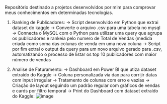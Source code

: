 Repositório destinado a projetos desenvolvidos por mim para comprovar meus conhecimentos em determinadas tecnologias.

1. Ranking de Publicadores:
-> Script desenvolvido em Python que extrai dataset do kaggle
-> Converte o arquivo .csv para uma tabela no mysql
-> Connecta o MySQL com o Python para utilizar uma query que agrupa os publicadores e rankeia pelo numero de Total de Vendas (medida criada como soma das colunas de venda em uma nova coluna
-> Script por fim extrai o output da query para um novo arquivo gerado para .csv, automatizando o processo de listar os top 10 publicadores com maior número de vendas   

2. Analise de Faturamento:
-> Dashboard em Power BI que utiza dataset extraído do Kaggle
-> Coluna personalizada via dax para corrijir datas com input irregular
-> Tratamento de colunas com erro e vazias
-> Criação de layout seguindo um padrão regular com gráficos de vendas e cards por filtro temporal
-> Print do Dashboard com dataset extraído do Kaggle:
   ![image](https://github.com/user-attachments/assets/48b2ee7a-6ff6-4e4d-b474-4ccdc413fe6a)

